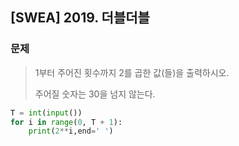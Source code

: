 ## [SWEA] 2019. 더블더블

### 문제

> 1부터 주어진 횟수까지 2를 곱한 값(들)을 출력하시오.
>
> 주어질 숫자는 30을 넘지 않는다.

```python
T = int(input())
for i in range(0, T + 1):
    print(2**i,end=' ')
```